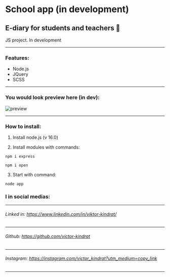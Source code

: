 # School app (in development)
E-diary for students and teachers 🎨
---

JS project. In development

---
### Features: 
- Node.js
- JQuery
- SCSS
---

### You would look preview here (in dev):
![preview](url "preview")

---
### How to install:

1. Install node.js (v 16.0)

2. Install modules with commands:

```
npm i express
```

```
npm i open
```

3. Start with command:

```
node app
```

    
### I in social medias:
---

###### Linked in: https://www.linkedin.com/in/viktor-kindrat/
---
###### Github: https://github.com/victor-kindrat
---
###### Instagram: https://instagram.com/victor_kindrat?utm_medium=copy_link
---
